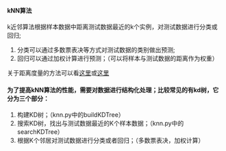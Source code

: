 
#### kNN算法

k近邻算法根据样本数据中距离测试数据最近的k个实例，对测试数据进行分类或回归;
1. 分类可以通过多数票表决等方式对测试数据的类别做出预测;
2. 回归可以通过加权计算进行预测；（可以将样本与测试数据的距离作为权重）

关于距离度量的方法可以看[这里](https://my.oschina.net/hunglish/blog/787596)或[这里](https://blog.csdn.net/guoziqing506/article/details/51779536)

#### 为了提高kNN算法的性能，需要对数据进行结构化处理；比较常见的有kd树，它分为三个部分：
1. 构建KD树；（knn.py中的buildKDTree）
2. 搜索KD树，找出与测试数据最近的K个样本数据；（knn.py中的searchKDTree）
3. 根据K个邻居对测试数据进行分类或者回归；（多数票表决，加权计算）
